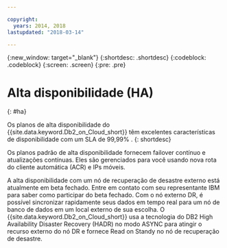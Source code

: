 ```yaml
---

copyright:
  years: 2014, 2018
lastupdated: "2018-03-14"

---
```


<!-- Attribute definitions --> 
{:new_window: target="_blank"}
{:shortdesc: .shortdesc}
{:codeblock: .codeblock}
{:screen: .screen}
{:pre: .pre}

# Alta disponibilidade (HA)
{: #ha}

Os planos de alta disponibilidade do {{site.data.keyword.Db2_on_Cloud_short}} têm excelentes características de
disponibilidade com um SLA de 99,99% . 
{: shortdesc}

Os planos padrão de alta disponibilidade <!-- without a DR node -->fornecem failover contínuo e atualizações
contínuas. Eles são gerenciados para você usando nova rota do cliente automática (ACR) e IPs móveis.

A alta disponibilidade com um nó de recuperação de desastre externo está atualmente em beta fechado. Entre em contato com seu
representante IBM para saber como participar do beta fechado. Com o nó externo DR, é possível sincronizar rapidamente seus dados em tempo real para um nó de banco de dados em um local externo de sua escolha. O {{site.data.keyword.Db2_on_Cloud_short}} usa a tecnologia do DB2 High Availability Disaster Recovery (HADR) no modo ASYNC para atingir o recurso externo do nó DR e fornece Read on Standy no nó de recuperação de desastre.
<!--- Through the web console, you can also add a disaster recovery (DR) node located in a datacenter of your choice. -->
